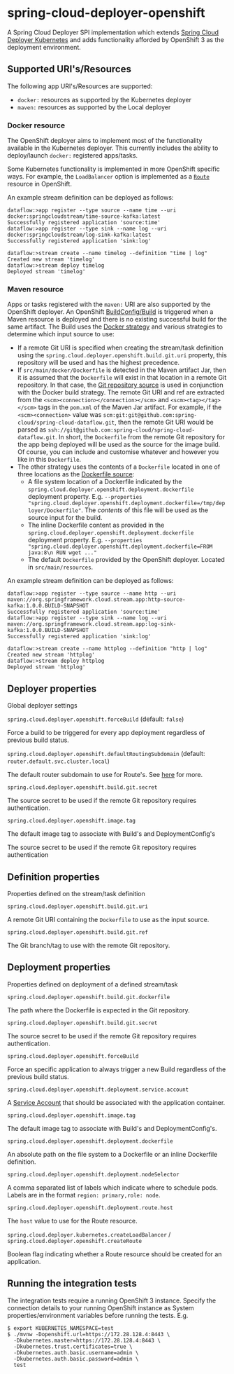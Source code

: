 # spring-cloud-deployer-openshift

A Spring Cloud Deployer SPI implementation which extends 
[Spring Cloud Deployer Kubernetes](https://github.com/spring-cloud/spring-cloud-deployer-kubernetes)
and adds functionality afforded by OpenShift 3 as the deployment environment.

## Supported URI's/Resources

The following app URI's/Resources are supported:

* `docker:` resources as supported by the Kubernetes deployer
* `maven:` resources as supported by the Local deployer

### Docker resource

The OpenShift deployer aims to implement most of the functionality available in the Kubernetes deployer.
This currently includes the ability to deploy/launch `docker:` registered apps/tasks.

Some Kubernetes functionality is implemented in more OpenShift specific ways.
For example, the `LoadBalancer` option is implemented as a 
[`Route`](https://docs.openshift.org/latest/dev_guide/routes.html) resource in OpenShift.

An example stream definition can be deployed as follows:

```
dataflow:>app register --type source --name time --uri docker:springcloudstream/time-source-kafka:latest
Successfully registered application 'source:time'
dataflow:>app register --type sink --name log --uri docker:springcloudstream/log-sink-kafka:latest
Successfully registered application 'sink:log'

dataflow:>stream create --name timelog --definition "time | log"
Created new stream 'timelog'
dataflow:>stream deploy timelog
Deployed stream 'timelog'
```

### Maven resource

Apps or tasks registered with the `maven:` URI are also supported by the OpenShift deployer.
An OpenShift [BuildConfig/Build](https://docs.openshift.org/latest/dev_guide/builds.html) is triggered when
a Maven resource is deployed and there is no existing successful build for the same artifact.
The Build uses the [Docker strategy](https://docs.openshift.org/latest/dev_guide/builds.html#docker-strategy-options) 
and various strategies to determine which input source to use:

* If a remote Git URI is specified when creating the stream/task definition using the `spring.cloud.deployer.openshift.build.git.uri` 
property, this repository will be used and has the highest precedence.
* If `src/main/docker/Dockerfile` is detected in the Maven artifact Jar, 
then it is assumed that the `Dockerfile` will exist in that location in a remote Git repository. 
In that case, the [Git repository source](https://docs.openshift.org/latest/dev_guide/builds.html#source-code) 
is used in conjunction with the Docker build strategy. The remote Git URI and ref are extracted from the 
`<scm><connection></connection></scm>` and `<scm><tag></tag></scm>` tags in the `pom.xml` of the Maven Jar artifact. 
For example, if the `<scm><connection>` value was `scm:git:git@github.com:spring-cloud/spring-cloud-dataflow.git`, 
then the remote Git URI would be parsed as `ssh://git@github.com:spring-cloud/spring-cloud-dataflow.git`. 
In short, the `Dockerfile` from the remote Git repository for the app being deployed will be used as the source for the image build. 
Of course, you can include and customise whatever and however you like in this `Dockerfile`.
* The other strategy uses the contents of a `Dockerfile` located in one of three locations as the 
[Dockerfile source](https://docs.openshift.org/latest/dev_guide/builds.html#dockerfile-source):
  * A file system location of a Dockerfile indicated by the `spring.cloud.deployer.openshift.deployment.dockerfile` deployment property. 
  E.g. `--properties "spring.cloud.deployer.openshift.deployment.dockerfile=/tmp/deployer/Dockerfile"`. 
  The *contents* of this file will be used as the source input for the build.
  * The inline Dockerfile content as provided in the `spring.cloud.deployer.openshift.deployment.dockerfile` deployment property.
  E.g. `--properties "spring.cloud.deployer.openshift.deployment.dockerfile=FROM java:8\n RUN wget ..."`
  * The default `Dockerfile` provided by the OpenShift deployer. Located in `src/main/resources`.

An example stream definition can be deployed as follows:

```
dataflow:>app register --type source --name http --uri maven://org.springframework.cloud.stream.app:http-source-kafka:1.0.0.BUILD-SNAPSHOT
Successfully registered application 'source:time'
dataflow:>app register --type sink --name log --uri maven://org.springframework.cloud.stream.app:log-sink-kafka:1.0.0.BUILD-SNAPSHOT
Successfully registered application 'sink:log'

dataflow:>stream create --name httplog --definition "http | log"
Created new stream 'httplog'
dataflow:>stream deploy httplog
Deployed stream 'httplog'
```

## Deployer properties

Global deployer settings

`spring.cloud.deployer.openshift.forceBuild` (default: `false`)

Force a build to be triggered for every app deployment regardless of previous build status.

`spring.cloud.deployer.openshift.defaultRoutingSubdomain` (default: `router.default.svc.cluster.local`)

The default router subdomain to use for Route's. See [here](https://docs.openshift.org/latest/install_config/install/deploy_router.html#customizing-the-default-routing-subdomain)
for more.

`spring.cloud.deployer.openshift.build.git.secret`

The source secret to be used if the remote Git repository requires authentication.

`spring.cloud.deployer.openshift.image.tag`

The default image tag to associate with Build's and DeploymentConfig's

The source secret to be used if the remote Git repository requires authentication

## Definition properties

Properties defined on the stream/task definition

`spring.cloud.deployer.openshift.build.git.uri`

A remote Git URI containing the `Dockerfile` to use as the input source.

`spring.cloud.deployer.openshift.build.git.ref`

The Git branch/tag to use with the remote Git repository.

## Deployment properties

Properties defined on deployment of a defined stream/task

`spring.cloud.deployer.openshift.build.git.dockerfile`

The path where the Dockerfile is expected in the Git repository.

`spring.cloud.deployer.openshift.build.git.secret`

The source secret to be used if the remote Git repository requires authentication.

`spring.cloud.deployer.openshift.forceBuild`

Force an specific application to always trigger a new Build regardless of the previous build status.

`spring.cloud.deployer.openshift.deployment.service.account`

A [Service Account](https://docs.openshift.org/latest/dev_guide/service_accounts.html) that should be associated
with the application container.

`spring.cloud.deployer.openshift.image.tag`

The default image tag to associate with Build's and DeploymentConfig's.

`spring.cloud.deployer.openshift.deployment.dockerfile`

An absolute path on the file system to a Dockerfile or an inline Dockerfile definition.

`spring.cloud.deployer.openshift.deployment.nodeSelector`

A comma separated list of labels which indicate where to schedule pods.
Labels are in the format `region: primary,role: node`.

`spring.cloud.deployer.openshift.deployment.route.host`

The `host` value to use for the Route resource.

`spring.cloud.deployer.kubernetes.createLoadBalancer` / `spring.cloud.deployer.openshift.createRoute`

Boolean flag indicating whether a Route resource should be created for an application.

## Running the integration tests

The integration tests require a running OpenShift 3 instance.
Specify the connection details to your running OpenShift instance as System properties/environment variables before running the tests.
E.g.

```
$ export KUBERNETES_NAMESPACE=test
$ ./mvnw -Dopenshift.url=https://172.28.128.4:8443 \
  -Dkubernetes.master=https://172.28.128.4:8443 \
  -Dkubernetes.trust.certificates=true \
  -Dkubernetes.auth.basic.username=admin \
  -Dkubernetes.auth.basic.password=admin \
  test
```
